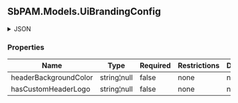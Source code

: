 
<h2 id="tocS_SbPAM.Models.UiBrandingConfig">SbPAM.Models.UiBrandingConfig</h2>

<a id="schemasbpam.models.uibrandingconfig"></a>
<a id="schema_SbPAM.Models.UiBrandingConfig"></a>
<a id="tocSsbpam.models.uibrandingconfig"></a>
<a id="tocssbpam.models.uibrandingconfig"></a>

<details><summary>JSON</summary>


```json
{
  "headerBackgroundColor": "string",
  "hasCustomHeaderLogo": "string"
}

```


</details>

### Properties

|Name|Type|Required|Restrictions|Description|
|---|---|---|---|---|
|headerBackgroundColor|string¦null|false|none|none|
|hasCustomHeaderLogo|string¦null|false|none|none|


